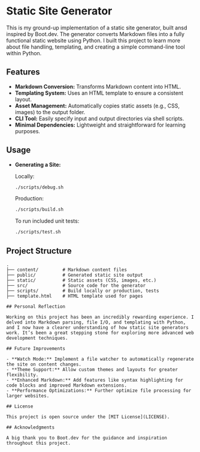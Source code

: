 # Static Site Generator

This is my ground-up implementation of a static site generator, built ansd inspired by Boot.dev. The generator converts Markdown files into a fully functional static website using Python. I built this project to learn more about file handling, templating, and creating a simple command-line tool within Python.

## Features

- **Markdown Conversion:** Transforms Markdown content into HTML.
- **Templating System:** Uses an HTML template to ensure a consistent layout.
- **Asset Management:** Automatically copies static assets (e.g., CSS, images) to the output folder.
- **CLI Tool:** Easily specify input and output directories via shell scripts.
- **Minimal Dependencies:** Lightweight and straightforward for learning purposes.

## Usage

- **Generating a Site:**

  Locally:

  ```bash
  ./scripts/debug.sh
  ```

  Production:

  ```bash
  ./scripts/build.sh
  ```

  To run included unit tests:

  ```bash
  ./scripts/test.sh
  ```

## Project Structure

```plaintext
.
├── content/         # Markdown content files
├── public/          # Generated static site output
├── static/          # Static assets (CSS, images, etc.)
├── src/             # Source code for the generator
├── scripts/         # Build locally or production, tests
├── template.html    # HTML template used for pages

## Personal Reflection

Working on this project has been an incredibly rewarding experience. I delved into Markdown parsing, file I/O, and templating with Python, and I now have a clearer understanding of how static site generators work. It’s been a great stepping stone for exploring more advanced web development techniques.

## Future Improvements

- **Watch Mode:** Implement a file watcher to automatically regenerate the site on content changes.
- **Theme Support:** Allow custom themes and layouts for greater flexibility.
- **Enhanced Markdown:** Add features like syntax highlighting for code blocks and improved Markdown extensions.
- **Performance Optimizations:** Further optimize file processing for larger websites.

## License

This project is open source under the [MIT License](LICENSE).

## Acknowledgments

A big thank you to Boot.dev for the guidance and inspiration throughout this project.
```
